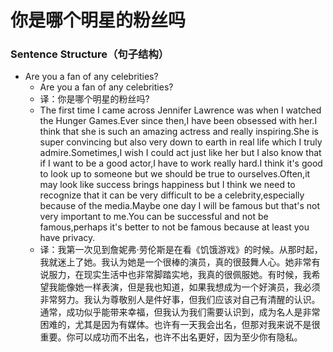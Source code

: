 # 你是哪个明星的粉丝吗

### Sentence Structure（句子结构）

- Are you a fan of any celebrities?
  - Are you a fan of any celebrities?
  - 译：你是哪个明星的粉丝吗?
  - The first time I came across Jennifer Lawrence was when I watched the Hunger Games.Ever since then,I have been obsessed with her.I think that she is such an amazing actress and really inspiring.She is super convincing but also very down to earth in real life which I truly admire.Sometimes,I wish I could act just like her but I also know that if I want to be a good actor,I have to work really hard.I think it's good to look up to someone but we should be true to ourselves.Often,it may look like success brings happiness but I think we need to recognize that it can be very difficult to be a celebrity,especially because of the media.Maybe one day I will be famous but that's not very important to me.You can be successful and not be famous,perhaps it's better to not be famous because at least you have privacy.
  - 译：我第一次见到詹妮弗·劳伦斯是在看《饥饿游戏》的时候。从那时起，我就迷上了她。我认为她是一个很棒的演员，真的很鼓舞人心。她非常有说服力，在现实生活中也非常脚踏实地，我真的很佩服她。有时候，我希望我能像她一样表演，但是我也知道，如果我想成为一个好演员，我必须非常努力。我认为尊敬别人是件好事，但我们应该对自己有清醒的认识。通常，成功似乎能带来幸福，但我认为我们需要认识到，成为名人是非常困难的，尤其是因为有媒体。也许有一天我会出名，但那对我来说不是很重要。你可以成功而不出名，也许不出名更好，因为至少你有隐私。
